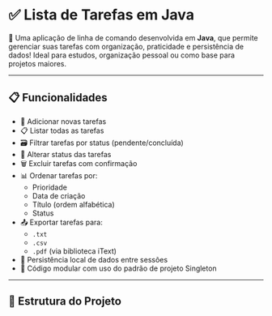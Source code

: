 # ✅ Lista de Tarefas em Java

🎯 Uma aplicação de linha de comando desenvolvida em **Java**, que permite gerenciar suas tarefas com organização, praticidade e persistência de dados! Ideal para estudos, organização pessoal ou como base para projetos maiores.

---

## 📋 Funcionalidades

- 📝 Adicionar novas tarefas
- 📋 Listar todas as tarefas
- 🗃️ Filtrar tarefas por status (pendente/concluída)
- 🔄 Alterar status das tarefas
- 🗑️ Excluir tarefas com confirmação
- 📊 Ordenar tarefas por:
  - Prioridade
  - Data de criação
  - Título (ordem alfabética)
  - Status
- 📤 Exportar tarefas para:
  - `.txt`
  - `.csv`
  - `.pdf` (via biblioteca iText)
- 💾 Persistência local de dados entre sessões
- 🧠 Código modular com uso do padrão de projeto Singleton

---

## 📂 Estrutura do Projeto

